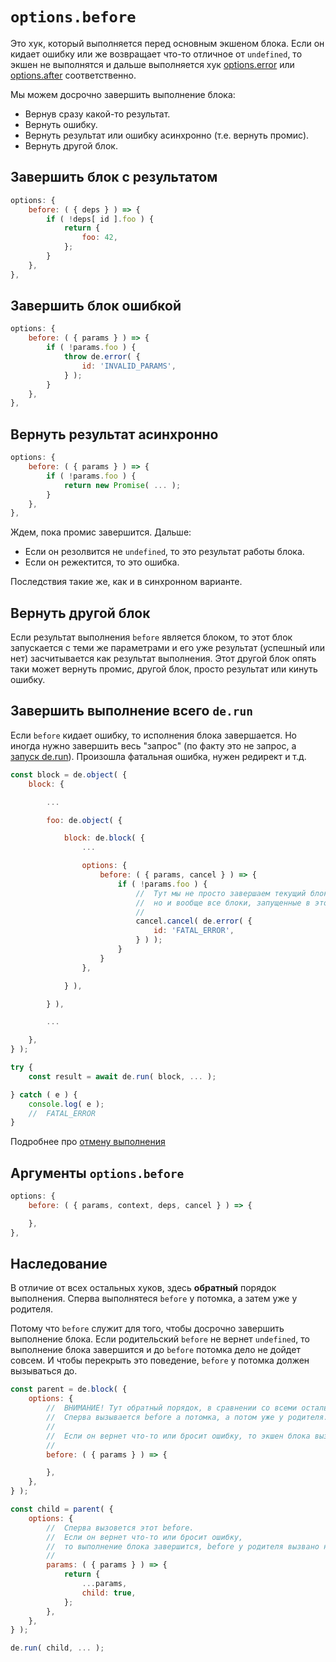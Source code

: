 # `options.before`

Это хук, который выполняется перед основным экшеном блока.
Если он кидает ошибку или же возвращает что-то отличное от `undefined`,
то экшен не выполнятся и дальше выполняется хук [options.error](./options_error.md)
или [options.after](./options_after.md) соответственно.

Мы можем досрочно завершить выполнение блока:

  * Вернув сразу какой-то результат.
  * Вернуть ошибку.
  * Вернуть результат или ошибку асинхронно (т.е. вернуть промис).
  * Вернуть другой блок.


## Завершить блок с результатом

```js
options: {
    before: ( { deps } ) => {
        if ( !deps[ id ].foo ) {
            return {
                foo: 42,
            };
        }
    },
},
```


## Завершить блок ошибкой

```js
options: {
    before: ( { params } ) => {
        if ( !params.foo ) {
            throw de.error( {
                id: 'INVALID_PARAMS',
            } );
        }
    },
},
```


## Вернуть результат асинхронно

```js
options: {
    before: ( { params } ) => {
        if ( !params.foo ) {
            return new Promise( ... );
        }
    },
},
```

Ждем, пока промис завершится. Дальше:

  * Если он резолвится не `undefined`, то это результат работы блока.
  * Если он режектится, то это ошибка.

Последствия такие же, как и в синхронном варианте.


## Вернуть другой блок

Если результат выполнения `before` является блоком, то этот блок запускается с теми же параметрами
и его уже результат (успешный или нет) засчитывается как результат выполнения.
Этот другой блок опять таки может вернуть промис, другой блок, просто результат или кинуть ошибку.


## Завершить выполнение всего `de.run`

Если `before` кидает ошибку, то исполнения блока завершается.
Но иногда нужно завершить весь "запрос"
(по факту это не запрос, а [запуск de.run](./run.md)). Произошла фатальная ошибка, нужен редирект и т.д.

```js
const block = de.object( {
    block: {

        ...

        foo: de.object( {

            block: de.block( {
                ...

                options: {
                    before: ( { params, cancel } ) => {
                        if ( !params.foo ) {
                            //  Тут мы не просто завершаем текущий блок,
                            //  но и вообще все блоки, запущенные в этом de.run.
                            //
                            cancel.cancel( de.error( {
                                id: 'FATAL_ERROR',
                            } ) );
                        }
                    }
                },

            } ),

        } ),

        ...

    },
} );

try {
    const result = await de.run( block, ... );

} catch ( e ) {
    console.log( e );
    //  FATAL_ERROR
}
```

Подробнее про [отмену выполнения](./cancel.md)



## Аргументы `options.before`

```js
options: {
    before: ( { params, context, deps, cancel } ) => {

    },
},
```


## Наследование

В отличие от всех остальных хуков, здесь **обратный** порядок выполнения.
Сперва выполнятеся `before` у потомка, а затем уже у родителя.

Потому что `before` служит для того, чтобы досрочно завершить выполнение блока.
Если родительский `before` не вернет `undefined`, то выполнение блока завершится
и до `before` потомка дело не дойдет совсем. И чтобы перекрыть это поведение,
`before` у потомка должен вызываться до.

```js
const parent = de.block( {
    options: {
        //  ВНИМАНИЕ! Тут обратный порядок, в сравнении со всеми остальными хуками.
        //  Сперва вызывается before а потомка, а потом уже у родителя.
        //
        //  Если он вернет что-то или бросит ошибку, то экшен блока вызываться не будет.
        //
        before: ( { params } ) => {

        },
    },
} );

const child = parent( {
    options: {
        //  Сперва вызовется этот before.
        //  Если он вернет что-то или бросит ошибку,
        //  то выполнение блока завершится, before у родителя вызвано не будет.
        //
        params: ( { params } ) => {
            return {
                ...params,
                child: true,
            };
        },
    },
} );

de.run( child, ... );
```

